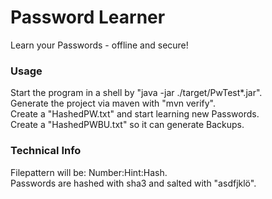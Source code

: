 # Password Learner
Learn your Passwords - offline and secure!

### Usage
Start the program in a shell by "java -jar ./target/PwTest*.jar".  
Generate the project via maven with "mvn verify".  
Create a "HashedPW.txt" and start learning new Passwords.  
Create a "HashedPWBU.txt" so it can generate Backups.

### Technical Info
Filepattern will be: Number:Hint:Hash.  
Passwords are hashed with sha3 and salted with "asdfjklö".
